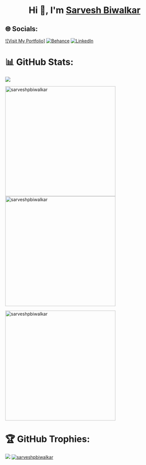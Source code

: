 
<h1 align="center">
  Hi 👋, I'm <a href="https://sarvesh-biwalkar.netlify.app" target="_blank">Sarvesh Biwalkar</a>
</h1>


## 🌐 Socials:
[![Visit My Portfolio]](https://sarvesh-biwalkar.netlify.app)
[![Behance](https://img.shields.io/badge/Behance-%237289DA.svg?logo=behance&logoColor=white)](https://www.behance.net/sarveshbiwalkar) [![LinkedIn](https://img.shields.io/badge/LinkedIn-%230077B5.svg?logo=linkedin&logoColor=white)](https://linkedin.com/in/https://www.linkedin.com/in/asarvesh-biwalkar) 


# 📊 GitHub Stats:

<img src = "https://user-images.githubusercontent.com/73097560/115834477-dbab4500-a447-11eb-908a-139a6edaec5c.gif">

<p> 
<img align="left" src="https://github-readme-stats.vercel.app/api/top-langs?username=sarveshpbiwalkar&show_icons=true&theme=algolia&locale=en&layout=compact" alt="sarveshpbiwalkar"  width=350px/>
  <img align="center" src="https://github-readme-streak-stats.herokuapp.com/?user=sarveshpbiwalkar&theme=algolia" alt="sarveshpbiwalkar" width=350px />
</p>



<img align="top" src="https://github-readme-stats.vercel.app/api?username=sarveshpbiwalkar&show_icons=true&theme=algolia&locale=en" alt="sarveshpbiwalkar" flex-grow=1 width= 350px />


# 🏆 GitHub Trophies:
<img src = "https://user-images.githubusercontent.com/73097560/115834477-dbab4500-a447-11eb-908a-139a6edaec5c.gif">
<a href="https://github.com/ryo-ma/github-profile-trophy"><img src="https://github-profile-trophy.vercel.app/?username=sarveshpbiwalkar&theme=flat&no-frame=false&no-bg=true&margin-w=4" alt="sarveshpbiwalkar" /></a> 



<!-- Proudly created with GPRM ( https://gprm.itsvg.in ) -->

